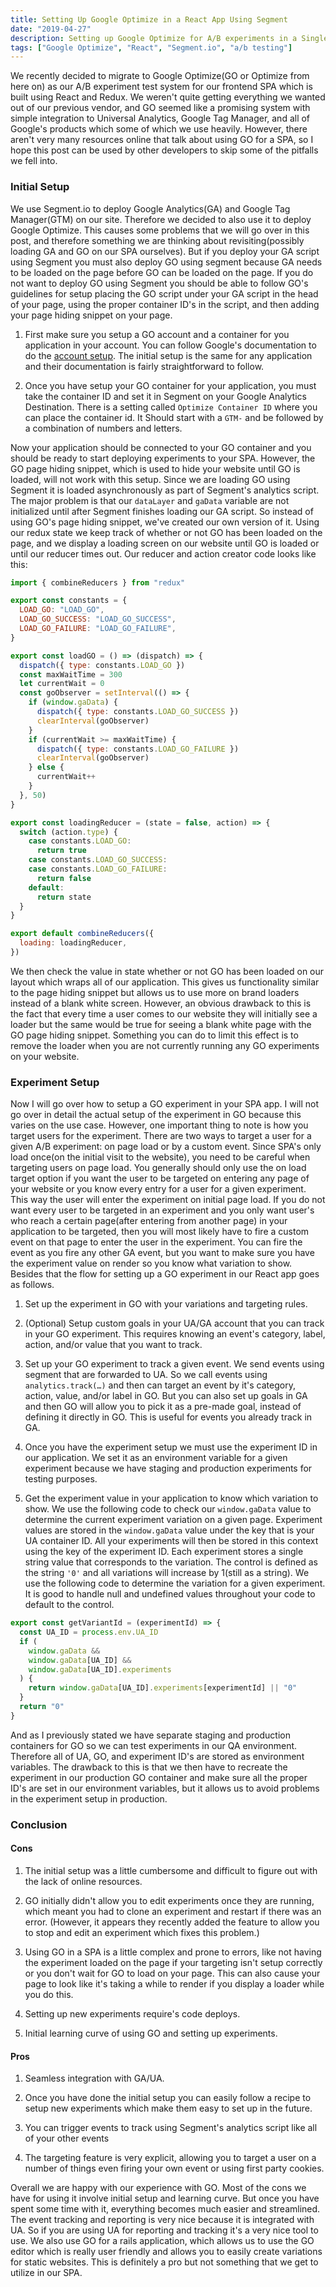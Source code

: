 ```yaml
---
title: Setting Up Google Optimize in a React App Using Segment
date: "2019-04-27"
description: Setting up Google Optimize for A/B experiments in a Single Page Application(SPA)
tags: ["Google Optimize", "React", "Segment.io", "a/b testing"]
---
```


We recently decided to migrate to Google Optimize(GO or Optimize from here on) as our A/B experiment test system for our frontend SPA which is built using React and Redux. We weren't quite getting everything we wanted out of our previous vendor, and GO seemed like a promising system with simple integration to Universal Analytics, Google Tag Manager, and all of Google's products which some of which we use heavily. However, there aren't very many resources online that talk about using GO for a SPA, so I hope this post can be used by other developers to skip some of the pitfalls we fell into.

### Initial Setup

We use Segment.io to deploy Google Analytics(GA) and Google Tag Manager(GTM) on our site. Therefore we decided to also use it to deploy Google Optimize. This causes some problems that we will go over in this post, and therefore something we are thinking about revisiting(possibly loading GA and GO on our SPA ourselves). But if you deploy your GA script using Segment you must also deploy GO using segment because GA needs to be loaded on the page before GO can be loaded on the page. If you do not want to deploy GO using Segment you should be able to follow GO's guidelines for setup placing the GO script under your GA script in the head of your page, using the proper container ID's in the script, and then adding your page hiding snippet on your page.

1. First make sure you setup a GO account and a container for you application in your account. You can follow Google's documentation to do the [account setup](https://support.google.com/optimize/answer/6211921?hl=en&ref_topic=7310368). The initial setup is the same for any application and their documentation is fairly straightforward to follow.

2. Once you have setup your GO container for your application, you must take the container ID and set it in Segment on your Google Analytics Destination. There is a setting called `Optimize Container ID` where you can place the container id. It Should start with a `GTM-` and be followed by a combination of numbers and letters.

Now your application should be connected to your GO container and you should be ready to start deploying experiments to your SPA. However, the GO page hiding snippet, which is used to hide your website until GO is loaded, will not work with this setup. Since we are loading GO using Segment it is loaded asynchronously as part of Segment's analytics script. The major problem is that our `dataLayer` and `gaData` variable are not initialized until after Segment finishes loading our GA script. So instead of using GO's page hiding snippet, we've created our own version of it. Using our redux state we keep track of whether or not GO has been loaded on the page, and we display a loading screen on our website until GO is loaded or until our reducer times out. Our reducer and action creator code looks like this:

```javascript
import { combineReducers } from "redux"

export const constants = {
  LOAD_GO: "LOAD_GO",
  LOAD_GO_SUCCESS: "LOAD_GO_SUCCESS",
  LOAD_GO_FAILURE: "LOAD_GO_FAILURE",
}

export const loadGO = () => (dispatch) => {
  dispatch({ type: constants.LOAD_GO })
  const maxWaitTime = 300
  let currentWait = 0
  const goObserver = setInterval(() => {
    if (window.gaData) {
      dispatch({ type: constants.LOAD_GO_SUCCESS })
      clearInterval(goObserver)
    }
    if (currentWait >= maxWaitTime) {
      dispatch({ type: constants.LOAD_GO_FAILURE })
      clearInterval(goObserver)
    } else {
      currentWait++
    }
  }, 50)
}

export const loadingReducer = (state = false, action) => {
  switch (action.type) {
    case constants.LOAD_GO:
      return true
    case constants.LOAD_GO_SUCCESS:
    case constants.LOAD_GO_FAILURE:
      return false
    default:
      return state
  }
}

export default combineReducers({
  loading: loadingReducer,
})
```

We then check the value in state whether or not GO has been loaded on our layout which wraps all of our application. This gives us functionality similar to the page hiding snippet but allows us to use more on brand loaders instead of a blank white screen. However, an obvious drawback to this is the fact that every time a user comes to our website they will initially see a loader but the same would be true for seeing a blank white page with the GO page hiding snippet. Something you can do to limit this effect is to remove the loader when you are not currently running any GO experiments on your website.

### Experiment Setup

Now I will go over how to setup a GO experiment in your SPA app. I will not go over in detail the actual setup of the experiment in GO because this varies on the use case. However, one important thing to note is how you target users for the experiment. There are two ways to target a user for a given A/B experiment: on page load or by a custom event. Since SPA's only load once(on the initial visit to the website), you need to be careful when targeting users on page load. You generally should only use the on load target option if you want the user to be targeted on entering any page of your website or you know every entry for a user for a given experiment. This way the user will enter the experiment on initial page load. If you do not want every user to be targeted in an experiment and you only want user's who reach a certain page(after entering from another page) in your application to be targeted, then you will most likely have to fire a custom event on that page to enter the user in the experiment. You can fire the event as you fire any other GA event, but you want to make sure you have the experiment value on render so you know what variation to show. Besides that the flow for setting up a GO experiment in our React app goes as follows.

1. Set up the experiment in GO with your variations and targeting rules.

2. (Optional) Setup custom goals in your UA/GA account that you can track in your GO experiment. This requires knowing an event's category, label, action, and/or value that you want to track.

3. Set up your GO experiment to track a given event. We send events using segment that are forwarded to UA. So we call events using `analytics.track(…)` and then can target an event by it's category, action, value, and/or label in GO. But you can also set up goals in GA and then GO will allow you to pick it as a pre-made goal, instead of defining it directly in GO. This is useful for events you already track in GA.

4. Once you have the experiment setup we must use the experiment ID in our application. We set it as an environment variable for a given experiment because we have staging and production experiments for testing purposes.

5. Get the experiment value in your application to know which variation to show. We use the following code to check our `window.gaData` value to determine the current experiment variation on a given page. Experiment values are stored in the `window.gaData` value under the key that is your UA container ID. All your experiments will then be stored in this context using the key of the experiment ID. Each experiment stores a single string value that corresponds to the variation. The control is defined as the string `'0'` and all variations will increase by 1(still as a string). We use the following code to determine the variation for a given experiment. It is good to handle null and undefined values throughout your code to default to the control.

```javascript
export const getVariantId = (experimentId) => {
  const UA_ID = process.env.UA_ID
  if (
    window.gaData &&
    window.gaData[UA_ID] &&
    window.gaData[UA_ID].experiments
  ) {
    return window.gaData[UA_ID].experiments[experimentId] || "0"
  }
  return "0"
}
```

And as I previously stated we have separate staging and production containers for GO so we can test experiments in our QA environment. Therefore all of UA, GO, and experiment ID's are stored as environment variables. The drawback to this is that we then have to recreate the experiment in our production GO container and make sure all the proper ID's are set in our environment variables, but it allows us to avoid problems in the experiment setup in production.

### Conclusion

#### Cons

1. The initial setup was a little cumbersome and difficult to figure out with the lack of online resources.

2. GO initially didn't allow you to edit experiments once they are running, which meant you had to clone an experiment and restart if there was an error. (However, it appears they recently added the feature to allow you to stop and edit an experiment which fixes this problem.)

3. Using GO in a SPA is a little complex and prone to errors, like not having the experiment loaded on the page if your targeting isn't setup correctly or you don't wait for GO to load on your page. This can also cause your page to look like it's taking a while to render if you display a loader while you do this.

4. Setting up new experiments require's code deploys.

5. Initial learning curve of using GO and setting up experiments.

#### Pros

1. Seamless integration with GA/UA.

2. Once you have done the initial setup you can easily follow a recipe to setup new experiments which make them easy to set up in the future.

3. You can trigger events to track using Segment's analytics script like all of your other events

4. The targeting feature is very explicit, allowing you to target a user on a number of things even firing your own event or using first party cookies.

Overall we are happy with our experience with GO. Most of the cons we have for using it involve initial setup and learning curve. But once you have spent some time with it, everything becomes much easier and streamlined. The event tracking and reporting is very nice because it is integrated with UA. So if you are using UA for reporting and tracking it's a very nice tool to use. We also use GO for a rails application, which allows us to use the GO editor which is really user friendly and allows you to easily create variations for static websites. This is definitely a pro but not something that we get to utilize in our SPA.
